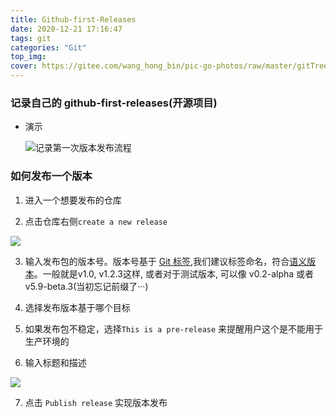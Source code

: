 ```yaml
---
title: Github-first-Releases
date: 2020-12-21 17:16:47
tags: git
categories: "Git"
top_img:
cover: https://gitee.com/wang_hong_bin/pic-go-photos/raw/master/gitTree.png
---
```


###  记录自己的 github-first-releases(开源项目)

+ 演示

  <img src="https://gitee.com/wang_hong_bin/pic-go-photos/raw/master/gitTree.png" title='记录第一次版本发布流程'>

###  如何发布一个版本

1.  进入一个想要发布的仓库

2.  点击仓库右侧`create a new release`

   <img src="https://gitee.com/wang_hong_bin/pic-go-photos/raw/master/cnew.png">

3.  输入发布包的版本号。版本号基于 [Git 标签](http://git-scm.com/book/en/Git-Basics-Tagging),我们建议标签命名，符合[语义版本](http://semver.org/)。一般就是v1.0, v1.2.3这样, 或者对于测试版本, 可以像 v0.2-alpha 或者 v5.9-beta.3(当初忘记前缀了···)

4.  选择发布版本基于哪个目标

5.  如果发布包不稳定，选择`This is a pre-release` 来提醒用户这个是不能用于生产环境的

6.  输入标题和描述

   <img src="https://gitee.com/wang_hong_bin/pic-go-photos/raw/master/infos.png">

7.  点击 `Publish release` 实现版本发布